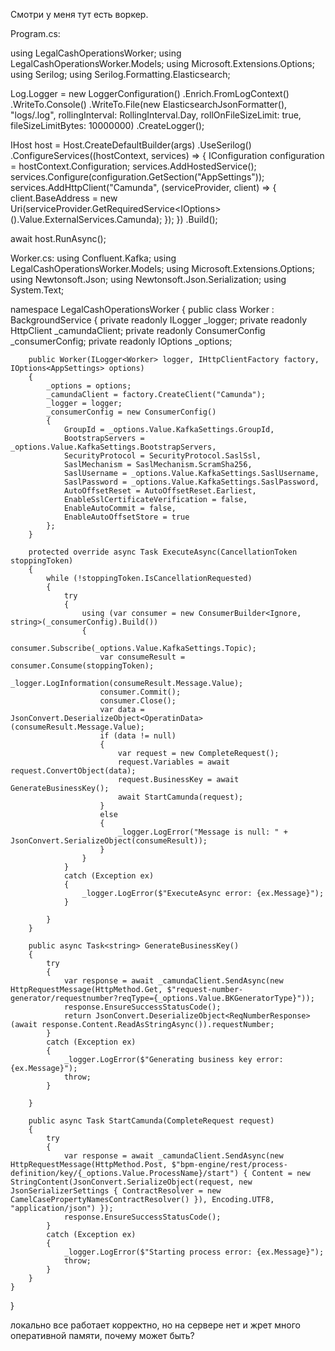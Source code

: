 Смотри у меня тут есть воркер.

Program.cs:

using LegalCashOperationsWorker;
using LegalCashOperationsWorker.Models;
using Microsoft.Extensions.Options;
using Serilog;
using Serilog.Formatting.Elasticsearch;

Log.Logger = new LoggerConfiguration()
    .Enrich.FromLogContext()
    .WriteTo.Console()
    .WriteTo.File(new ElasticsearchJsonFormatter(), "logs/.log",
    rollingInterval: RollingInterval.Day,
    rollOnFileSizeLimit: true,
    fileSizeLimitBytes: 10000000)
.CreateLogger();

IHost host = Host.CreateDefaultBuilder(args)
    .UseSerilog()
    .ConfigureServices((hostContext, services) =>
    {
        IConfiguration configuration = hostContext.Configuration;
        services.AddHostedService<Worker>();
        services.Configure<AppSettings>(configuration.GetSection("AppSettings"));
        services.AddHttpClient("Camunda", (serviceProvider, client) =>
        {
            client.BaseAddress = new Uri(serviceProvider.GetRequiredService<IOptions<AppSettings>>().Value.ExternalServices.Camunda);
        });
    })
    .Build();

await host.RunAsync();

Worker.cs:
using Confluent.Kafka;
using LegalCashOperationsWorker.Models;
using Microsoft.Extensions.Options;
using Newtonsoft.Json;
using Newtonsoft.Json.Serialization;
using System.Text;

namespace LegalCashOperationsWorker
{
    public class Worker : BackgroundService
    {
        private readonly ILogger<Worker> _logger;
        private readonly HttpClient _camundaClient;
        private readonly ConsumerConfig _consumerConfig;
        private readonly IOptions<AppSettings> _options;

        public Worker(ILogger<Worker> logger, IHttpClientFactory factory, IOptions<AppSettings> options)
        {
            _options = options;
            _camundaClient = factory.CreateClient("Camunda");
            _logger = logger;
            _consumerConfig = new ConsumerConfig()
            {
                GroupId = _options.Value.KafkaSettings.GroupId,
                BootstrapServers = _options.Value.KafkaSettings.BootstrapServers,
                SecurityProtocol = SecurityProtocol.SaslSsl,
                SaslMechanism = SaslMechanism.ScramSha256,
                SaslUsername = _options.Value.KafkaSettings.SaslUsername,
                SaslPassword = _options.Value.KafkaSettings.SaslPassword,
                AutoOffsetReset = AutoOffsetReset.Earliest,
                EnableSslCertificateVerification = false,
                EnableAutoCommit = false,
                EnableAutoOffsetStore = true
            };
        }

        protected override async Task ExecuteAsync(CancellationToken stoppingToken)
        {
            while (!stoppingToken.IsCancellationRequested)
            {
                try 
                {
                    using (var consumer = new ConsumerBuilder<Ignore, string>(_consumerConfig).Build())
                    {
                        consumer.Subscribe(_options.Value.KafkaSettings.Topic);
                        var consumeResult = consumer.Consume(stoppingToken);
                        _logger.LogInformation(consumeResult.Message.Value);
                        consumer.Commit();
                        consumer.Close();
                        var data = JsonConvert.DeserializeObject<OperatinData>(consumeResult.Message.Value);
                        if (data != null)
                        {
                            var request = new CompleteRequest();
                            request.Variables = await request.ConvertObject(data);
                            request.BusinessKey = await GenerateBusinessKey();
                            await StartCamunda(request);
                        }
                        else
                        {
                            _logger.LogError("Message is null: " + JsonConvert.SerializeObject(consumeResult));
                        }
                    }
                }
                catch (Exception ex) 
                {
                    _logger.LogError($"ExecuteAsync error: {ex.Message}");
                }

            }
        }

        public async Task<string> GenerateBusinessKey()
        {
            try
            {
                var response = await _camundaClient.SendAsync(new HttpRequestMessage(HttpMethod.Get, $"request-number-generator/requestnumber?reqType={_options.Value.BKGeneratorType}"));
                response.EnsureSuccessStatusCode();
                return JsonConvert.DeserializeObject<ReqNumberResponse>(await response.Content.ReadAsStringAsync()).requestNumber;
            }
            catch (Exception ex)
            {
                _logger.LogError($"Generating business key error: {ex.Message}");
                throw;
            }

        }

        public async Task StartCamunda(CompleteRequest request)
        {
            try
            {
                var response = await _camundaClient.SendAsync(new HttpRequestMessage(HttpMethod.Post, $"bpm-engine/rest/process-definition/key/{_options.Value.ProcessName}/start") { Content = new StringContent(JsonConvert.SerializeObject(request, new JsonSerializerSettings { ContractResolver = new CamelCasePropertyNamesContractResolver() }), Encoding.UTF8, "application/json") });
                response.EnsureSuccessStatusCode();
            }
            catch (Exception ex)
            {
                _logger.LogError($"Starting process error: {ex.Message}");
                throw;
            }
        }
    }
}


локально все работает корректно, но на сервере нет и жрет много оперативной памяти, почему может быть? 
